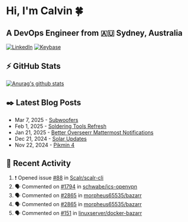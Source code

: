 # Hi, I'm Calvin 🍀
## A DevOps Engineer from 🇦🇺 Sydney, Australia</h3>

[![LinkedIn](https://img.shields.io/badge/-c–bui-0077B5?style=flat-square&labelColor=0077B5&logo=LinkedIn&logoColor=white)](https://www.linkedin.com/in/c-bui/)
[![Keybase](https://img.shields.io/badge/-calvinbui-ff6f21?style=flat-square&labelColor=ff6f21&logo=Keybase&logoColor=white)](https://keybase.io/calvinbui)

<!-- https://github.com/rishavanand/github-profilinator -->
## ⚡ GitHub Stats
[![Anurag's github stats](https://github-readme-stats.vercel.app/api?username=calvinbui&count_private=true&hide_title=true)](https://github.com/anuraghazra/github-readme-stats)

<!-- https://github.com/gautamkrishnar/blog-post-workflow -->
## ✒️ Latest Blog Posts

<!-- BLOG-POST-LIST:START -->
- Mar 7, 2025 - [Subwoofers](https://calvin.me/subwoofers)
- Feb 1, 2025 - [Soldering Tools Refresh](https://calvin.me/soldering-tools-refresh)
- Jan 21, 2025 - [Better Overseerr Mattermost Notifications](https://calvin.me/better-overseerr-mattermost-notification)
- Dec 21, 2024 - [Solar Updates](https://calvin.me/solar-updates)
- Nov 22, 2024 - [Pikmin 4](https://calvin.me/pikmin-4)

<!-- BLOG-POST-LIST:END -->

## 🏃‍ Recent Activity

<!--START_SECTION:activity-->
1. ❗ Opened issue [#88](https://github.com/Scalr/scalr-cli/issues/88) in [Scalr/scalr-cli](https://github.com/Scalr/scalr-cli)
2. 🗣 Commented on [#1794](https://github.com/schwabe/ics-openvpn/issues/1794#issuecomment-2714112108) in [schwabe/ics-openvpn](https://github.com/schwabe/ics-openvpn)
3. 🗣 Commented on [#2865](https://github.com/morpheus65535/bazarr/issues/2865#issuecomment-2712135073) in [morpheus65535/bazarr](https://github.com/morpheus65535/bazarr)
4. 🗣 Commented on [#2865](https://github.com/morpheus65535/bazarr/issues/2865#issuecomment-2708942644) in [morpheus65535/bazarr](https://github.com/morpheus65535/bazarr)
5. 🗣 Commented on [#151](https://github.com/linuxserver/docker-bazarr/issues/151#issuecomment-2708185732) in [linuxserver/docker-bazarr](https://github.com/linuxserver/docker-bazarr)
<!--END_SECTION:activity-->
